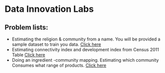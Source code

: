 # Data Innovation Labs

## Problem lists:
* Estimating the religion & community from a name. You will be provided a sample dataset to train you data. [Click here](data/religion.xlsx)
* Estimating connectivity index and development index from Census 2011 Table [Click here](data/conectivity.xlsx)
* Doing an ingredient -community mapping. Estimating which community Consumes what range of products. [Click here](data/integrity.xlsx)
